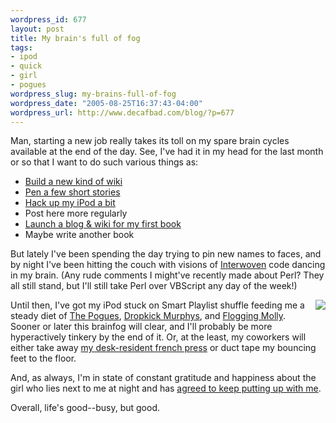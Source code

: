 ```yaml
--- 
wordpress_id: 677
layout: post
title: My brain's full of fog
tags: 
- ipod
- quick
- girl
- pogues
wordpress_slug: my-brains-full-of-fog
wordpress_date: "2005-08-25T16:37:43-04:00"
wordpress_url: http://www.decafbad.com/blog/?p=677
---
```

Man, starting a new job really takes its toll on my spare brain cycles available at the end of the day.  See, I've had it in my head for the last month or so that I want to do such various things as:

* [Build a new kind of wiki][wiki]
* [Pen a few short stories][stories]
* [Hack up my iPod a bit][ipodlinux]
* Post here more regularly
* [Launch a blog &#38; wiki for my first book][hackingfeeds]
* Maybe write another book

But lately I've been spending the day trying to pin new names to faces, and by night I've been hitting the couch with visions of [Interwoven][iwov] code dancing in my brain.  (Any rude comments I might've recently made about Perl?  They all still stand, but I'll still take Perl over VBScript any day of the week!)

[<img src="http://www.decafbad.com/2005/08/shane.jpeg" align="right" style="border: 0; padding-left: 1em; padding-bottom: 1em" />][shane] Until then, I've got my iPod stuck on Smart Playlist shuffle feeding me a steady diet of [The Pogues][pogues], [Dropkick Murphys][dm], and [Flogging Molly][molly].  Sooner or later this brainfog will clear, and I'll probably be more hyperactively tinkery by the end of it.  Or, at the least, my coworkers will either take away [my desk-resident french press][press] or duct tape my bouncing feet to the floor.

And, as always, I'm in state of constant gratitude and happiness about the girl who lies next to me at night and has [agreed to keep putting up with me][future].

Overall, life's good--busy, but good.

[press]: http://www.bodumusa.com/shop/line.asp?MD=1&#38;GID=3&#38;LID=15&#38;HID=1582&#38;CHK=&#38;SLT=&#38;mscssid=MU4H53KLFKAL8NH2PKJ0QRXSL9PKFESA
[future]: http://www.decafbad.com/blog/2005/06/17/were_engaged
[hackingfeeds]: http://www.decafbad.com/hackingrssandatom/
[shane]: http://www.nndb.com/people/305/000028221/
[molly]: http://www.floggingmolly.com/
[ipodlinux]: http://del.icio.us/deusx/ipodlinux
[dm]: http://www.dropkickmurphys.com/
[pogues]: http://en.wikipedia.org/wiki/The_Pogues
[wiki]: http://www.decafbad.com/blog/2005/07/12/an_experiment_in_rest_and_xml
[stories]: http://www.decafbad.com/blog/2005/08/08/quick_brain_burps
[iwov]: http://www.interwoven.com
